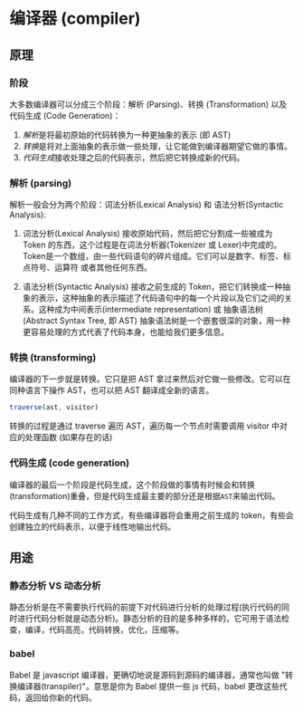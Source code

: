 编译器 (compiler)
======================

## 原理
### 阶段
大多数编译器可以分成三个阶段：解析 (Parsing)、转换 (Transformation) 以及代码生成 (Code Generation)：

1. *解析*是将最初原始的代码转换为一种更抽象的表示 (即 AST)
2. *转换*是将对上面抽象的表示做一些处理，让它能做到编译器期望它做的事情。
3. *代码生成*接收处理之后的代码表示，然后把它转换成新的代码。

### 解析 (parsing)
解析一般会分为两个阶段：词法分析(Lexical Analysis) 和 语法分析(Syntactic Analysis):

1. 词法分析(Lexical Analysis)
接收原始代码，然后把它分割成一些被成为 Token 的东西，这个过程是在词法分析器(Tokenizer 或 Lexer)中完成的。
Token是一个数组，由一些代码语句的碎片组成。它们可以是数字、标签、标点符号、运算符 或者其他任何东西。

1. 语法分析(Syntactic Analysis)
接收之前生成的 Token，把它们转换成一种抽象的表示，这种抽象的表示描述了代码语句中的每一个片段以及它们之间的关系。这种成为中间表示(intermediate representation) 或 抽象语法树 (Abstract Syntax Tree, 即 AST)
抽象语法树是一个嵌套很深的对象，用一种更容易处理的方式代表了代码本身，也能给我们更多信息。

### 转换 (transforming)
编译器的下一步就是转换。它只是把 AST 拿过来然后对它做一些修改。它可以在同种语言下操作 AST，也可以把 AST 翻译成全新的语言。

```js
traverse(ast, visitor)
```

转换的过程是通过 traverse 遍历 AST，遍历每一个节点时需要调用 visitor 中对应的处理函数 (如果存在的话)

### 代码生成 (code generation)
编译器的最后一个阶段是代码生成，这个阶段做的事情有时候会和转换(transformation)重叠，但是代码生成最主要的部分还是根据`AST`来输出代码。

代码生成有几种不同的工作方式，有些编译器将会重用之前生成的 token，有些会创建独立的代码表示，以便于线性地输出代码。

## 用途

### 静态分析 VS 动态分析

静态分析是在不需要执行代码的前提下对代码进行分析的处理过程(执行代码的同时进行代码分析就是动态分析)。静态分析的目的是多种多样的，它可用于语法检查，编译，代码高亮，代码转换，优化，压缩等。

### babel

Babel 是 javascript 编译器，更确切地说是源码到源码的编译器，通常也叫做 "转换编译器(transpiler)"。意思是你为 Babel 提供一些 js 代码，babel 更改这些代码，返回给你新的代码。
